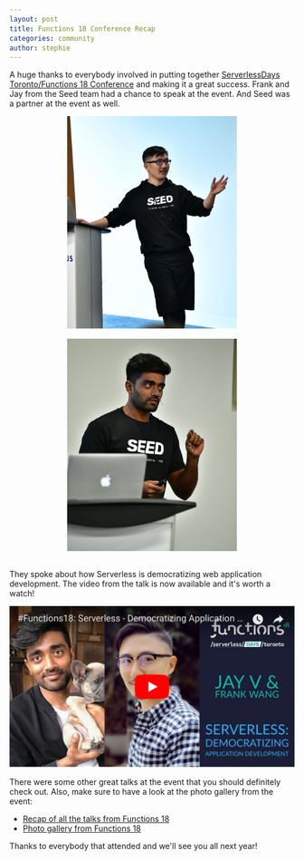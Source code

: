 ```yaml
---
layout: post
title: Functions 18 Conference Recap
categories: community
author: stephie
---
```


A huge thanks to everybody involved in putting together [ServerlessDays Toronto/Functions 18 Conference](https://functions.events/2018/toronto/) and making it a great success. Frank and Jay from the Seed team had a chance to speak at the event. And Seed was a partner at the event as well.

<div style="text-align: center;">
  <img src="/assets/blog/functions-18-conference-recap/frank.jpg" alt="Frank at Functions 18 Conference" width="300" style="margin-bottom: 15px;" />
  <img src="/assets/blog/functions-18-conference-recap/jay.jpg" alt="Jay at Functions 18 Conference" width="300" style="margin-bottom: 15px;" />
</div>

They spoke about how Serverless is democratizing web application development. The video from the talk is now available and it's worth a watch!

<div style="text-align: center;margin-bottom: 15px;">
  <a href="https://www.youtube.com/watch?v=2XvER3QZapk">
    <img src="/assets/blog/functions-18-conference-recap/talk-video-thumb.png" alt="Functions 18 Seed Talk" width="560" />
  </a>
</div>

There were some other great talks at the event that you should definitely check out. Also, make sure to have a look at the photo gallery from the event:

- [Recap of all the talks from Functions 18](https://www.youtube.com/watch?list=PLNoTOsTRYfvhLh8sVrI6lHXfhIbDSons3&v=XC4bx975q_M)
- [Photo gallery from Functions 18](https://flic.kr/s/aHsmtopTZT)

Thanks to everybody that attended and we'll see you all next year!
